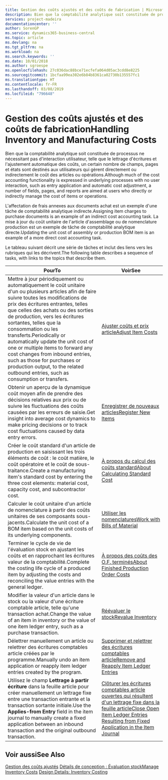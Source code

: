 ```yaml
---
title: Gestion des coûts ajustés et des coûts de fabrication | Microsoft Docs
description: Bien que la comptabilité analytique soit constituée de processus ne nécessitant pas d'interaction utilisateur, telle que le lettrage d'écritures et l'ajustement automatique des coûts, un certain nombre de champs, pages et états sont destinés aux utilisateurs qui gèrent directement ou indirectement le coût des articles ou opérations.
services: project-madeira
documentationcenter: ''
author: SorenGP
ms.service: dynamics365-business-central
ms.topic: article
ms.devlang: na
ms.tgt_pltfrm: na
ms.workload: na
ms.search.keywords: ''
ms.date: 10/01/2018
ms.author: sgroespe
ms.openlocfilehash: 27c036dac88bce71ecfefa064d05ac3cdd8e8225
ms.sourcegitcommit: 1bcfaa99ea302e6b84b8361ca02730b135557fc1
ms.translationtype: HT
ms.contentlocale: fr-FR
ms.lasthandoff: 03/08/2019
ms.locfileid: "796648"
---
```

# <a name="handling-inventory-and-manufacturing-costs"></a><span data-ttu-id="a39bd-103">Gestion des coûts ajustés et des coûts de fabrication</span><span class="sxs-lookup"><span data-stu-id="a39bd-103">Handling Inventory and Manufacturing Costs</span></span>
<span data-ttu-id="a39bd-104">Bien que la comptabilité analytique soit constituée de processus ne nécessitant pas d'interaction utilisateur, telle que le lettrage d'écritures et l'ajustement automatique des coûts, un certain nombre de champs, pages et états sont destinés aux utilisateurs qui gèrent directement ou indirectement le coût des articles ou opérations.</span><span class="sxs-lookup"><span data-stu-id="a39bd-104">Although much of the cost accounting functionality is expressed in underlying processes with no user interaction, such as entry application and automatic cost adjustment, a number of fields, pages, and reports are aimed at users who directly or indirectly manage the cost of items or operations.</span></span>  

 <span data-ttu-id="a39bd-105">L'affectation de frais annexes aux documents achat est un exemple d'une tâche de comptabilité analytique indirecte.</span><span class="sxs-lookup"><span data-stu-id="a39bd-105">Assigning item charges to purchase documents is an example of an indirect cost accounting task.</span></span> <span data-ttu-id="a39bd-106">La mise à jour du coût unitaire de l'article d'assemblage ou de nomenclature production est un exemple de tâche de comptabilité analytique directe.</span><span class="sxs-lookup"><span data-stu-id="a39bd-106">Updating the unit cost of assembly or production BOM item is an example of a more direct cost accounting task.</span></span>  

 <span data-ttu-id="a39bd-107">Le tableau suivant décrit une série de tâches et inclut des liens vers les rubriques qui les décrivent.</span><span class="sxs-lookup"><span data-stu-id="a39bd-107">The following table describes a sequence of tasks, with links to the topics that describe them.</span></span>   

|<span data-ttu-id="a39bd-108">**Pour**</span><span class="sxs-lookup"><span data-stu-id="a39bd-108">**To**</span></span>|<span data-ttu-id="a39bd-109">**Voir**</span><span class="sxs-lookup"><span data-stu-id="a39bd-109">**See**</span></span>|  
|------------|-------------|  
|<span data-ttu-id="a39bd-110">Mettre à jour périodiquement ou automatiquement le coût unitaire d'un ou plusieurs articles afin de faire suivre toutes les modifications de prix des écritures entrantes, telles que celles des achats ou des sorties de production, vers les écritures sortantes, telles que la consommation ou les transferts.</span><span class="sxs-lookup"><span data-stu-id="a39bd-110">Periodically or automatically update the unit cost of one or multiple items to forward any cost changes from inbound entries, such as those for purchases or production output, to the related outbound entries, such as consumption or transfers.</span></span>|[<span data-ttu-id="a39bd-111">Ajuster coûts et prix article</span><span class="sxs-lookup"><span data-stu-id="a39bd-111">Adjust Item Costs</span></span>](inventory-how-adjust-item-costs.md)|  
|<span data-ttu-id="a39bd-112">Obtenir un aperçu de la dynamique coût moyen afin de prendre des décisions relatives aux prix ou de suivre les fluctuations des coûts causées par les erreurs de saisie.</span><span class="sxs-lookup"><span data-stu-id="a39bd-112">Get insight into average cost dynamics to make pricing decisions or to track cost fluctuations caused by data entry errors.</span></span>|[<span data-ttu-id="a39bd-113">Enregistrer de nouveaux articles</span><span class="sxs-lookup"><span data-stu-id="a39bd-113">Register New Items</span></span>](inventory-how-register-new-items.md)|  
|<span data-ttu-id="a39bd-114">Créer le coût standard d'un article de production en saisissant les trois éléments de coût : le coût matière, le coût opératoire et le coût de sous-traitance.</span><span class="sxs-lookup"><span data-stu-id="a39bd-114">Create a manufacturing item's standard cost by entering the three cost elements: material cost, capacity cost, and subcontractor cost.</span></span>|[<span data-ttu-id="a39bd-115">À propos du calcul des coûts standard</span><span class="sxs-lookup"><span data-stu-id="a39bd-115">About Calculating Standard Cost</span></span>](finance-about-calculating-standard-cost.md)|  
|<span data-ttu-id="a39bd-116">Calculer le coût unitaire d'un article de nomenclature à partir des coûts unitaires de ses composants sous-jacents.</span><span class="sxs-lookup"><span data-stu-id="a39bd-116">Calculate the unit cost of a BOM item based on the unit costs of its underlying components.</span></span>|[<span data-ttu-id="a39bd-117">Utiliser les nomenclatures</span><span class="sxs-lookup"><span data-stu-id="a39bd-117">Work with Bills of Material</span></span>](inventory-how-work-BOMs.md)|  
|<span data-ttu-id="a39bd-118">Terminer le cycle de vie de l'évaluation stock en ajustant les coûts et en rapprochant les écritures valeur de la comptabilité.</span><span class="sxs-lookup"><span data-stu-id="a39bd-118">Complete the costing life cycle of a produced item by adjusting the costs and reconciling the value entries with the general ledger.</span></span>|[<span data-ttu-id="a39bd-119">À propos des coûts des O.F. terminés</span><span class="sxs-lookup"><span data-stu-id="a39bd-119">About Finished Production Order Costs</span></span>](finance-about-finished-production-order-costs.md)|  
|<span data-ttu-id="a39bd-120">Modifier la valeur d'un article dans le stock ou la valeur d'une écriture comptable article, telle qu'une transaction achat.</span><span class="sxs-lookup"><span data-stu-id="a39bd-120">Change the value of an item in inventory or the value of one item ledger entry, such as a purchase transaction.</span></span>|[<span data-ttu-id="a39bd-121">Réévaluer le stock</span><span class="sxs-lookup"><span data-stu-id="a39bd-121">Revalue Inventory</span></span>](inventory-how-revalue-inventory.md)|
|<span data-ttu-id="a39bd-122">Délettrer manuellement un article ou relettrer des écritures comptables article créées par le programme.</span><span class="sxs-lookup"><span data-stu-id="a39bd-122">Manually undo an item application or reapply item ledger entries created by the program.</span></span>|[<span data-ttu-id="a39bd-123">Supprimer et relettrer des écritures comptables article</span><span class="sxs-lookup"><span data-stu-id="a39bd-123">Remove and Reapply Item Ledger Entries</span></span>](finance-how-to-remove-and-reapply-item-entries.md)|  
|<span data-ttu-id="a39bd-124">Utilisez le champ **Lettrage à partir écriture** dans la feuille article pour créer manuellement un lettrage fixe entre une transaction entrante et la transaction sortante initiale.</span><span class="sxs-lookup"><span data-stu-id="a39bd-124">Use the **Applies-from Entry** field in the item journal to manually create a fixed application between an inbound transaction and the original outbound transaction.</span></span>|[<span data-ttu-id="a39bd-125">Clôturer les écritures comptables article ouvertes qui résultent d'un lettrage fixe dans la feuille article</span><span class="sxs-lookup"><span data-stu-id="a39bd-125">Close Open Item Ledger Entries Resulting from Fixed Application in the Item Journal</span></span>](finance-how-to-close-open-item-ledger-entries-resulting-from-fixed-application-in-the-item-journal.md)|  

## <a name="see-also"></a><span data-ttu-id="a39bd-126">Voir aussi</span><span class="sxs-lookup"><span data-stu-id="a39bd-126">See Also</span></span>  
<span data-ttu-id="a39bd-127">[Gestion des coûts ajustés](finance-manage-inventory-costs.md)
[Détails de conception : Évaluation stock](design-details-inventory-costing.md)</span><span class="sxs-lookup"><span data-stu-id="a39bd-127">[Manage Inventory Costs](finance-manage-inventory-costs.md)
[Design Details: Inventory Costing](design-details-inventory-costing.md)</span></span>
